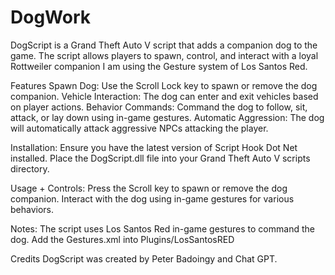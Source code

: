 # DogWork


DogScript is a Grand Theft Auto V script that adds a companion dog to the game. 
The script allows players to spawn, control, and interact with a loyal Rottweiler companion
I am using the Gesture system of Los Santos Red.

Features
Spawn Dog: Use the Scroll Lock key to spawn or remove the dog companion.
Vehicle Interaction: The dog can enter and exit vehicles based on player actions.
Behavior Commands: Command the dog to follow, sit, attack, or lay down using in-game gestures.
Automatic Aggression: The dog will automatically attack aggressive NPCs attacking the player.

Installation:
Ensure you have the latest version of Script Hook Dot Net installed.
Place the DogScript.dll file into your Grand Theft Auto V scripts directory.

Usage + Controls:
Press the Scroll key to spawn or remove the dog companion.
Interact with the dog using in-game gestures for various behaviors.

Notes:
The script uses Los Santos Red in-game gestures to command the dog. 
Add the Gestures.xml into Plugins/LosSantosRED

      
Credits
DogScript was created by Peter Badoingy and Chat GPT.
